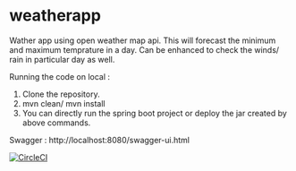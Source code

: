 # weatherapp

Wather app using open weather map api. This will forecast the minimum and maximum temprature in a day. Can be enhanced to check the winds/ rain in particular day as well.

Running the code on local : 
1) Clone the repository.
2) mvn clean/ mvn install
3) You can directly run the spring boot project or deploy the jar created by above commands.

Swagger  : http://localhost:8080/swagger-ui.html

[![CircleCI](https://circleci.com/gh/sam1502/weatherapp/tree/main.svg?style=shield)](https://circleci.com/gh/sam1502/weatherapp/tree/main)
